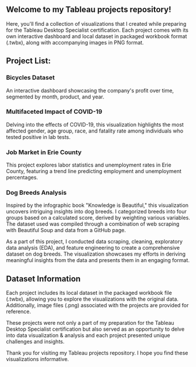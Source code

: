 ## Welcome to my Tableau projects repository! 

Here, you'll find a collection of visualizations that I created while preparing for the Tableau Desktop Specialist certification. 
Each project comes with its own interactive dashboard and local dataset in packaged workbook format (.twbx), along with accompanying images in PNG format.

## Project List:

### Bicycles Dataset 
An interactive dashboard showcasing the company's profit over time, segmented by month, product, and year.

### Multifaceted Impact of COVID-19 
Delving into the effects of COVID-19, this visualization highlights the most affected gender, age group, race, and fatality rate among individuals who tested positive in lab tests.

### Job Market in Erie County
This project explores labor statistics and unemployment rates in Erie County, featuring a trend line predicting employment and unemployment percentages.

### Dog Breeds Analysis
Inspired by the infographic book "Knowledge is Beautiful," this visualization uncovers intriguing insights into dog breeds. I categorized breeds into four groups based on a calculated score, derived by weighting various variables. 
The dataset used was compiled through a combination of web scraping with Beautiful Soup and data from a GitHub page.

As a part of this project, I conducted data scraping, cleaning, exploratory data analysis (EDA), and feature engineering to create a comprehensive dataset on dog breeds. The visualization showcases my efforts in deriving meaningful insights from the data and 
presents them in an engaging format.

## Dataset Information
Each project includes its local dataset in the packaged workbook file (.twbx), allowing you to explore the visualizations with the original data. Additionally, image files (.png) associated with the projects are provided for reference.



These projects were not only a part of my preparation for the Tableau Desktop Specialist certification but also served as an opportunity to delve into data visualization & analysis and each project presented unique challenges and insights.

Thank you for visiting my Tableau projects repository. I hope you find these visualizations informative.



